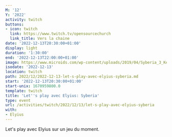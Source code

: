 ```yaml
---
M: '12'
Y: '2022'
activity: twitch
buttons:
- icon: twitch
  link: https://www.twitch.tv/opensourcechurch
  link_title: Vers la chaine
date: '2022-12-13T20:30:00+01:00'
display: light
duration: '1:30:00'
end: '2022-12-13T22:00:00+01:00'
image: https://www.microids.com/wp-content/uploads/2019/04/Syberia_3_Keyart_Landscape.jpg
isodate: '2022-12-13'
location: twitch
path: 2022/12/2022-12-13-let-s-play-avec-elyius-syberia.md
start: '2022-12-13T20:30:00+01:00'
start-unix: 1670959800.0
template: twitch
title: 'Let''s play avec Elyius: Syberia'
type: event
url: /activities/twitch/2022/12/13/let-s-play-avec-elyius-syberia
with:
- Elyius
---
```

Let's play avec Elyius sur un jeu du moment.